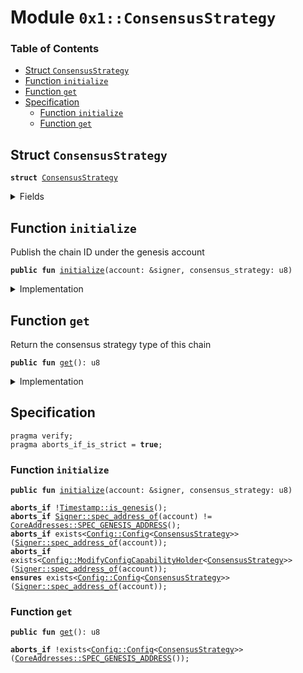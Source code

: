 
<a name="0x1_ConsensusStrategy"></a>

# Module `0x1::ConsensusStrategy`

### Table of Contents

-  [Struct `ConsensusStrategy`](#0x1_ConsensusStrategy_ConsensusStrategy)
-  [Function `initialize`](#0x1_ConsensusStrategy_initialize)
-  [Function `get`](#0x1_ConsensusStrategy_get)
-  [Specification](#0x1_ConsensusStrategy_Specification)
    -  [Function `initialize`](#0x1_ConsensusStrategy_Specification_initialize)
    -  [Function `get`](#0x1_ConsensusStrategy_Specification_get)



<a name="0x1_ConsensusStrategy_ConsensusStrategy"></a>

## Struct `ConsensusStrategy`



<pre><code><b>struct</b> <a href="#0x1_ConsensusStrategy">ConsensusStrategy</a>
</code></pre>



<details>
<summary>Fields</summary>


<dl>
<dt>

<code>value: u8</code>
</dt>
<dd>

</dd>
</dl>


</details>

<a name="0x1_ConsensusStrategy_initialize"></a>

## Function `initialize`

Publish the chain ID under the genesis account


<pre><code><b>public</b> <b>fun</b> <a href="#0x1_ConsensusStrategy_initialize">initialize</a>(account: &signer, consensus_strategy: u8)
</code></pre>



<details>
<summary>Implementation</summary>


<pre><code><b>public</b> <b>fun</b> <a href="#0x1_ConsensusStrategy_initialize">initialize</a>(account: &signer, consensus_strategy: u8) {
    <b>assert</b>(<a href="Timestamp.md#0x1_Timestamp_is_genesis">Timestamp::is_genesis</a>(), <a href="ErrorCode.md#0x1_ErrorCode_ENOT_GENESIS">ErrorCode::ENOT_GENESIS</a>());
    <b>assert</b>(
        <a href="Signer.md#0x1_Signer_address_of">Signer::address_of</a>(account) == <a href="CoreAddresses.md#0x1_CoreAddresses_GENESIS_ADDRESS">CoreAddresses::GENESIS_ADDRESS</a>(),
        <a href="ErrorCode.md#0x1_ErrorCode_ENOT_GENESIS_ACCOUNT">ErrorCode::ENOT_GENESIS_ACCOUNT</a>()
    );
    <b>let</b> cap = <a href="Config.md#0x1_Config_publish_new_config_with_capability">Config::publish_new_config_with_capability</a>&lt;<a href="#0x1_ConsensusStrategy">ConsensusStrategy</a>&gt;(
        account,
        <a href="#0x1_ConsensusStrategy">ConsensusStrategy</a> { value:consensus_strategy }
    );
    //destory the cap, so <a href="#0x1_ConsensusStrategy">ConsensusStrategy</a> can not been change.
    <a href="Config.md#0x1_Config_destory_modify_config_capability">Config::destory_modify_config_capability</a>(cap);
}
</code></pre>



</details>

<a name="0x1_ConsensusStrategy_get"></a>

## Function `get`

Return the consensus strategy type of this chain


<pre><code><b>public</b> <b>fun</b> <a href="#0x1_ConsensusStrategy_get">get</a>(): u8
</code></pre>



<details>
<summary>Implementation</summary>


<pre><code><b>public</b> <b>fun</b> <a href="#0x1_ConsensusStrategy_get">get</a>(): u8 {
    <a href="Config.md#0x1_Config_get_by_address">Config::get_by_address</a>&lt;<a href="#0x1_ConsensusStrategy">ConsensusStrategy</a>&gt;(<a href="CoreAddresses.md#0x1_CoreAddresses_GENESIS_ADDRESS">CoreAddresses::GENESIS_ADDRESS</a>()).value
}
</code></pre>



</details>

<a name="0x1_ConsensusStrategy_Specification"></a>

## Specification



<pre><code>pragma verify;
pragma aborts_if_is_strict = <b>true</b>;
</code></pre>



<a name="0x1_ConsensusStrategy_Specification_initialize"></a>

### Function `initialize`


<pre><code><b>public</b> <b>fun</b> <a href="#0x1_ConsensusStrategy_initialize">initialize</a>(account: &signer, consensus_strategy: u8)
</code></pre>




<pre><code><b>aborts_if</b> !<a href="Timestamp.md#0x1_Timestamp_is_genesis">Timestamp::is_genesis</a>();
<b>aborts_if</b> <a href="Signer.md#0x1_Signer_spec_address_of">Signer::spec_address_of</a>(account) != <a href="CoreAddresses.md#0x1_CoreAddresses_SPEC_GENESIS_ADDRESS">CoreAddresses::SPEC_GENESIS_ADDRESS</a>();
<b>aborts_if</b> exists&lt;<a href="Config.md#0x1_Config_Config">Config::Config</a>&lt;<a href="#0x1_ConsensusStrategy">ConsensusStrategy</a>&gt;&gt;(<a href="Signer.md#0x1_Signer_spec_address_of">Signer::spec_address_of</a>(account));
<b>aborts_if</b> exists&lt;<a href="Config.md#0x1_Config_ModifyConfigCapabilityHolder">Config::ModifyConfigCapabilityHolder</a>&lt;<a href="#0x1_ConsensusStrategy">ConsensusStrategy</a>&gt;&gt;(<a href="Signer.md#0x1_Signer_spec_address_of">Signer::spec_address_of</a>(account));
<b>ensures</b> exists&lt;<a href="Config.md#0x1_Config_Config">Config::Config</a>&lt;<a href="#0x1_ConsensusStrategy">ConsensusStrategy</a>&gt;&gt;(<a href="Signer.md#0x1_Signer_spec_address_of">Signer::spec_address_of</a>(account));
</code></pre>



<a name="0x1_ConsensusStrategy_Specification_get"></a>

### Function `get`


<pre><code><b>public</b> <b>fun</b> <a href="#0x1_ConsensusStrategy_get">get</a>(): u8
</code></pre>




<pre><code><b>aborts_if</b> !exists&lt;<a href="Config.md#0x1_Config_Config">Config::Config</a>&lt;<a href="#0x1_ConsensusStrategy">ConsensusStrategy</a>&gt;&gt;(<a href="CoreAddresses.md#0x1_CoreAddresses_SPEC_GENESIS_ADDRESS">CoreAddresses::SPEC_GENESIS_ADDRESS</a>());
</code></pre>
